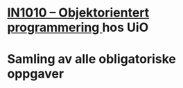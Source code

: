 # <a href ="https://www.uio.no/studier/emner/matnat/ifi/IN1010/" target="_blank"> IN1010 – Objektorientert programmering </a> hos UiO

# Samling av alle obligatoriske oppgaver
